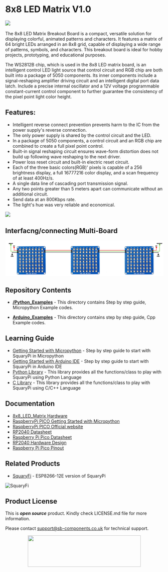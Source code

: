 # 8x8 LED Matrix V1.0

<img src ="https://cdn.shopify.com/s/files/1/1217/2104/files/8x8ledmatrix_1051d9a6-13c2-4e38-bfaa-49da1bdff3e5.png?v=1675343875" />

The 8x8 LED Matrix Breakout Board is a compact, versatile solution for displaying colorful, animated patterns and characters. It features a matrix of 64 bright LEDs arranged in an 8x8 grid, capable of displaying a wide range of patterns, symbols, and characters. This breakout board is ideal for hobby projects, prototyping, and educational purposes.

The WS2812B chip, which is used in the 8x8 LED matrix board, is an intelligent control LED light source that control circuit and RGB chip are both built into a package of 5050 components. Its inner components include a signal-reshaping amplifier driving circuit and an intelligent digital port data latch. Include a precise internal oscillator and a 12V voltage programmable constant-current control component to further guarantee the consistency of the pixel point light color height.

## Features:

* Intelligent reverse connect prevention prevents harm to the IC from the power supply's reverse connection.
* The only power supply is shared by the control circuit and the LED.
* In a package of 5050 components, a control circuit and an RGB chip are combined to create a full pixel point control.
* Built-in signal reshaping circuit ensures wave-form distortion does not build up following wave reshaping to the next driver.
* Power loss reset circuit and built-in electric reset circuit.
* Each of the three basic colors(RGB)' pixels is capable of a 256 brightness display, a full 16777216 color display, and a scan frequency of at least 400Hz/s.
* A single data line of cascading port transmission signal.
* Any two points greater than 5 meters apart can communicate without an additional circuit.
* Send data at an 800Kbps rate.
* The light's hue was very reliable and economical.


<img src ="https://github.com/sbcshop/8x8_LED_Matrix_V1.0_Software/blob/main/images/8x8%20LEd%20Matrix.png" />

## Interfacng/connecting Multi-Board

<img src ="https://github.com/sbcshop/8x8_LED_Matrix_V1.0_Software/blob/main/images/8x8%20MATRIX%20PINOUT.png" />


## Repository Contents

* [**/Python_Examples**](https://github.com/sbcshop/SquaryPi-Software/tree/main/Python_Package) - This directory contains Step by step guide, Micropython Example codes.

* [**Arduino_Examples**]() - This directory contains step by step guide, Cpp Example codes.


## Learning Guide

* [Getting Started with Micropython](https://github.com/sbcshop/SquaryPi-Software/tree/main/Python_Package) - Step by step guide to start with SquaryPi in Micropython
* [Getting Started with Arduino IDE](https://github.com/sbcshop/SquaryPi-Software/tree/main/C_Package) - Step by step guide to start with SquaryPi in Arduino IDE
* [Python Library](https://github.com/sbcshop/SquaryPi-Software/tree/main/Python_Package/Library) - This library provides all the functions/class to play with SquaryPi using Python Language
* [C Library](https://github.com/sbcshop/SquaryPi-Software/tree/main/C_Package/Library) - This library provides all the functions/class to play with SquaryPi using C/C++ Language

## Documentation

* [8x8_LED_Matrix Hardware]()
* [RaspberryPi PICO Getting Started with Micropython](https://www.raspberrypi.com/documentation/microcontrollers/micropython.html)
* [RaspberryPi PICO Official website](https://www.raspberrypi.com/documentation/microcontrollers/)
* [RP2040 Datasheet](https://www.raspberrypi.com/documentation/microcontrollers/rp2040.html)
* [Raspberry Pi Pico Datasheet](https://www.raspberrypi.com/documentation/microcontrollers/raspberry-pi-pico.html)
* [RP2040 Hardware Design](https://www.raspberrypi.com/documentation/microcontrollers/raspberry-pi-pico.html)
* [Raspberry Pi Pico Pinout](https://www.raspberrypi.com/documentation/microcontrollers/raspberry-pi-pico.html)


## Related Products

* [SquaryFi](https://shop.sb-components.co.uk/collections/raspberry-pi-pico/products/squary?variant=40443840921683) - ESP8266-12E version of SquaryPi

 ![SquaryFi](https://cdn.shopify.com/s/files/1/1217/2104/products/2_12d19ffa-bcda-47bf-8ea9-bb76fc40aee3.png?v=1670307456&width=300)
 

## Product License

This is ***open source*** product. Kindly check LICENSE.md file for more information.

Please contact support@sb-components.co.uk for technical support.
<p align="center">
  <img width="360" height="100" src="https://cdn.shopify.com/s/files/1/1217/2104/files/Logo_sb_component_3.png?v=1666086771&width=300">
</p>
